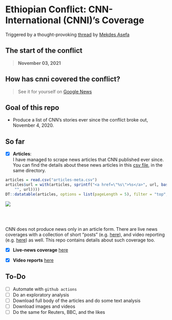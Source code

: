 **Ethiopian Conflict: CNN-International (CNNI)’s Coverage**
================

Triggered by a thought-provoking
[thread](https://twitter.com/mekdes_asefa/status/1439266110679965708) by
[Mekdes Asefa](https://twitter.com/mekdes_asefa)

## The start of the conflict

> **November 03, 2021**

## How has cnni covered the conflict?

> See it for yourself on [Google
> News](https://google.com/search?q=site:https://cnn.com+after:2020-11-02+%22Ethiopia%22+AND+%22Tigray%22+-%22Covid%22+-%22Nile%22+&tbm=nws+&lr=lang_en+tbs=sbd:1+)

## Goal of this repo

-   Produce a list of CNN’s stories ever since the conflict broke out,
    November 4, 2020.

## So far

-   [x] **Articles**:  
    I have managed to scrape news articles that CNN published ever
    since. You can find the details about these news articles in this
    [csv file](articles-meta.csv), in the same directory.

``` r
articles = read.csv("articles-meta.csv")
articles$url = with(articles, sprintf("<a href=\"%s\">%s</a>", url, basename(sub("/index.html",
    "", url))))
DT::datatable(articles, options = list(pageLength = 5), filter = "top", escape = F)
```

![](README_files/figure-gfm/unnamed-chunk-1-1.png)<!-- -->

<br> <br>

CNN does not produce news only in an article form. There are live news
coverages with a collection of short “posts”
(e.g. [here](https://edition.cnn.com/africa/live-news/ethiopia-conflict-updates-11-5-intl/index.html)),
and video reporting
(e.g. [here](https://edition.cnn.com/videos/world/2021/06/13/ethiopia-famine-thousands-facing-starvation-busari-lklv-nr-intl-vpx.cnn))
as well. This repo contains details about such coverage too.

-   [x] **Live-news coverage** [here](live-news-articles.csv)

-   [x] **Video reports** [here](video-reports.csv)

## To-Do

-   [ ] Automate with `github actions`
-   [ ] Do an exploratory analysis
-   [ ] Download full body of the articles and do some text analysis
-   [ ] Download images and videos
-   [ ] Do the same for Reuters, BBC, and the likes
